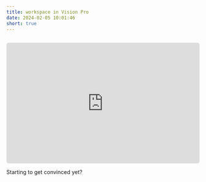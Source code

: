 ```yaml
---
title: workspace in Vision Pro
date: 2024-02-05 10:01:46
short: true
---
```


<iframe style="width: calc(100%);margin-top:14px;border-radius: 6px;" height="315" src="https://www.youtube.com/embed/BV9Xy6L_rlM?si=vVrRInKX6pbsw6Jp" title="YouTube video player" frameborder="0" allow="accelerometer; autoplay; clipboard-write; encrypted-media; gyroscope; picture-in-picture; web-share" allowfullscreen></iframe>

Starting to get convinced yet?

